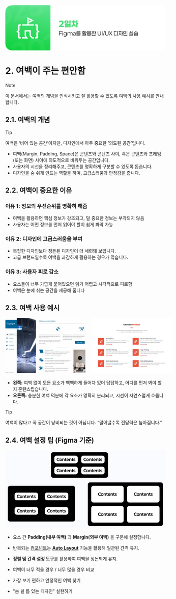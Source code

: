 <img src="./header.png" />

# 2. 여백이 주는 편안함

> [!NOTE]  
> 이 문서에서는 여백의 개념을 인식시키고 잘 활용할 수 있도록 여백의 사용 예시를 안내합니다.

## 2.1. 여백의 개념

> [!TIP]  
> 여백은 ‘비어 있는 공간’이지만, 디자인에서 아주 중요한 ‘의도된 공간’입니다.

- 여백(Margin, Padding, Space)은 콘텐츠와 콘텐츠 사이, 혹은 콘텐츠와 프레임(또는 화면) 사이에 의도적으로 비워두는 공간입니다.
- 사용자의 시선을 정리해주고, 콘텐츠를 명확하게 구분할 수 있도록 돕습니다.
- 디자인을 숨 쉬게 만드는 역할을 하며, 고급스러움과 안정감을 줍니다.

## 2.2. 여백이 중요한 이유

### 이유 1: 정보의 우선순위를 명확히 해줌

- 여백을 활용하면 핵심 정보가 강조되고, 덜 중요한 정보는 부각되지 않음
- 사용자는 어떤 정보를 먼저 읽어야 할지 쉽게 파악 가능

### 이유 2: 디자인에 고급스러움을 부여

- 복잡한 디자인보다 정돈된 디자인이 더 세련돼 보입니다.
- 고급 브랜드일수록 여백을 과감하게 활용하는 경우가 많습니다.

### 이유 3: 사용자 피로 감소

- 요소들이 너무 가깝게 붙어있으면 읽기 어렵고 시각적으로 피로함
- 여백은 눈에 쉬는 공간을 제공해 줍니다

## 2.3. 여백 사용 예시

<div style="display: flex; gap: 20px; margin-bottom: 20px;">
  <img src="./src/02/bad.png" width="50%" />
  <img src="./src/02/good.png" width="50%" />
</div>

- **왼쪽:** 여백 없이 모든 요소가 빽빽하게 들어차 있어 답답하고, 어디를 먼저 봐야 할지 혼란스럽습니다.
- **오른쪽:** 충분한 여백 덕분에 각 요소가 명확히 분리되고, 시선이 자연스럽게 흐릅니다.

> [!TIP]  
> 여백이 많다고 꼭 공간이 낭비되는 것이 아닙니다. “덜어낼수록 전달력은 높아집니다.”

## 2.4. 여백 설정 팁 (Figma 기준)

<img src="./src/02/padding_margin.png" />

- 요소 간 **Padding(내부 여백)** 과 **Margin(외부 여백)** 을 구분해 설정합니다.
- 반복되는 [컴포넌트](/day_3/08-Component.md)는 [**Auto Layout**](/day_2/07-Auto-Layout.md) 기능을 활용해 일관된 간격 유지.
- **정렬 및 간격 설정 도구**를 활용하여 여백을 정돈되게 유지.

- 여백이 너무 적을 경우 / 너무 많을 경우 비교
- 가장 보기 편하고 안정적인 여백 찾기
- "숨 쉴 틈 있는 디자인" 실현하기
